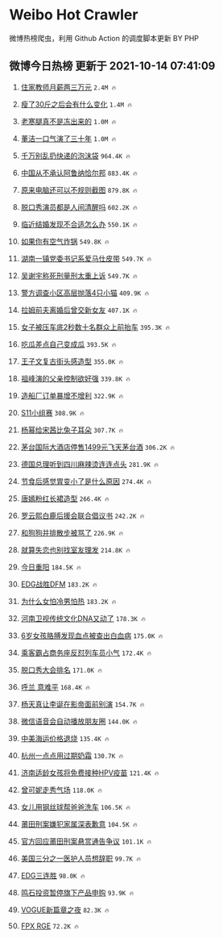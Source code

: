 # Weibo Hot Crawler 



微博热榜爬虫，利用 Github Action 的调度脚本更新 BY PHP 


## 微博今日热榜 更新于 2021-10-14 07:41:09 
1. [住家教师月薪两三万元](https://s.weibo.com/weibo?q=%23%E4%BD%8F%E5%AE%B6%E6%95%99%E5%B8%88%E6%9C%88%E8%96%AA%E4%B8%A4%E4%B8%89%E4%B8%87%E5%85%83%23&Refer=top) `2.4M 🔥` 

1. [瘦了30斤之后会有什么变化](https://s.weibo.com/weibo?q=%23%E7%98%A6%E4%BA%8630%E6%96%A4%E4%B9%8B%E5%90%8E%E4%BC%9A%E6%9C%89%E4%BB%80%E4%B9%88%E5%8F%98%E5%8C%96%23&Refer=top) `1.4M 🔥` 

1. [老寒腿真不是冻出来的](https://s.weibo.com/weibo?q=%23%E8%80%81%E5%AF%92%E8%85%BF%E7%9C%9F%E4%B8%8D%E6%98%AF%E5%86%BB%E5%87%BA%E6%9D%A5%E7%9A%84%23&Refer=top) `1.0M 🔥` 

1. [董洁一口气演了三十年](https://s.weibo.com/weibo?q=%23%E8%91%A3%E6%B4%81%E4%B8%80%E5%8F%A3%E6%B0%94%E6%BC%94%E4%BA%86%E4%B8%89%E5%8D%81%E5%B9%B4%23&Refer=top) `1.0M 🔥` 

1. [千万别乱扔快递的泡沫袋](https://s.weibo.com/weibo?q=%23%E5%8D%83%E4%B8%87%E5%88%AB%E4%B9%B1%E6%89%94%E5%BF%AB%E9%80%92%E7%9A%84%E6%B3%A1%E6%B2%AB%E8%A2%8B%23&Refer=top) `964.4K 🔥` 

1. [中国从不承认阿鲁纳恰尔邦](https://s.weibo.com/weibo?q=%23%E4%B8%AD%E5%9B%BD%E4%BB%8E%E4%B8%8D%E6%89%BF%E8%AE%A4%E9%98%BF%E9%B2%81%E7%BA%B3%E6%81%B0%E5%B0%94%E9%82%A6%23&Refer=top) `883.4K 🔥` 

1. [原来电脑还可以不规则截图](https://s.weibo.com/weibo?q=%23%E5%8E%9F%E6%9D%A5%E7%94%B5%E8%84%91%E8%BF%98%E5%8F%AF%E4%BB%A5%E4%B8%8D%E8%A7%84%E5%88%99%E6%88%AA%E5%9B%BE%23&Refer=top) `879.8K 🔥` 

1. [脱口秀演员都是人间清醒吗](https://s.weibo.com/weibo?q=%23%E8%84%B1%E5%8F%A3%E7%A7%80%E6%BC%94%E5%91%98%E9%83%BD%E6%98%AF%E4%BA%BA%E9%97%B4%E6%B8%85%E9%86%92%E5%90%97%23&Refer=top) `602.2K 🔥` 

1. [临近结婚发现不合适怎么办](https://s.weibo.com/weibo?q=%23%E4%B8%B4%E8%BF%91%E7%BB%93%E5%A9%9A%E5%8F%91%E7%8E%B0%E4%B8%8D%E5%90%88%E9%80%82%E6%80%8E%E4%B9%88%E5%8A%9E%23&Refer=top) `550.1K 🔥` 

1. [如果你有空气炸锅](https://s.weibo.com/weibo?q=%23%E5%A6%82%E6%9E%9C%E4%BD%A0%E6%9C%89%E7%A9%BA%E6%B0%94%E7%82%B8%E9%94%85%23&Refer=top) `549.8K 🔥` 

1. [湖南一镇党委书记系爱马仕皮带](https://s.weibo.com/weibo?q=%23%E6%B9%96%E5%8D%97%E4%B8%80%E9%95%87%E5%85%9A%E5%A7%94%E4%B9%A6%E8%AE%B0%E7%B3%BB%E7%88%B1%E9%A9%AC%E4%BB%95%E7%9A%AE%E5%B8%A6%23&Refer=top) `549.7K 🔥` 

1. [吴谢宇称死刑量刑太重上诉](https://s.weibo.com/weibo?q=%23%E5%90%B4%E8%B0%A2%E5%AE%87%E7%A7%B0%E6%AD%BB%E5%88%91%E9%87%8F%E5%88%91%E5%A4%AA%E9%87%8D%E4%B8%8A%E8%AF%89%23&Refer=top) `549.7K 🔥` 

1. [警方调查小区高层抛落4只小猫](https://s.weibo.com/weibo?q=%23%E8%AD%A6%E6%96%B9%E8%B0%83%E6%9F%A5%E5%B0%8F%E5%8C%BA%E9%AB%98%E5%B1%82%E6%8A%9B%E8%90%BD4%E5%8F%AA%E5%B0%8F%E7%8C%AB%23&Refer=top) `409.9K 🔥` 

1. [拉姆前夫离婚后曾交新女友](https://s.weibo.com/weibo?q=%23%E6%8B%89%E5%A7%86%E5%89%8D%E5%A4%AB%E7%A6%BB%E5%A9%9A%E5%90%8E%E6%9B%BE%E4%BA%A4%E6%96%B0%E5%A5%B3%E5%8F%8B%23&Refer=top) `407.1K 🔥` 

1. [女子被压车底2秒数十名群众上前抬车](https://s.weibo.com/weibo?q=%23%E5%A5%B3%E5%AD%90%E8%A2%AB%E5%8E%8B%E8%BD%A6%E5%BA%952%E7%A7%92%E6%95%B0%E5%8D%81%E5%90%8D%E7%BE%A4%E4%BC%97%E4%B8%8A%E5%89%8D%E6%8A%AC%E8%BD%A6%23&Refer=top) `395.3K 🔥` 

1. [吃瓜差点自己变成瓜](https://s.weibo.com/weibo?q=%23%E5%90%83%E7%93%9C%E5%B7%AE%E7%82%B9%E8%87%AA%E5%B7%B1%E5%8F%98%E6%88%90%E7%93%9C%23&Refer=top) `393.5K 🔥` 

1. [王子文复古街头感造型](https://s.weibo.com/weibo?q=%23%E7%8E%8B%E5%AD%90%E6%96%87%E5%A4%8D%E5%8F%A4%E8%A1%97%E5%A4%B4%E6%84%9F%E9%80%A0%E5%9E%8B%23&Refer=top) `355.0K 🔥` 

1. [祖峰演的父亲控制欲好强](https://s.weibo.com/weibo?q=%23%E7%A5%96%E5%B3%B0%E6%BC%94%E7%9A%84%E7%88%B6%E4%BA%B2%E6%8E%A7%E5%88%B6%E6%AC%B2%E5%A5%BD%E5%BC%BA%23&Refer=top) `339.8K 🔥` 

1. [造船厂订单暴增不增利](https://s.weibo.com/weibo?q=%23%E9%80%A0%E8%88%B9%E5%8E%82%E8%AE%A2%E5%8D%95%E6%9A%B4%E5%A2%9E%E4%B8%8D%E5%A2%9E%E5%88%A9%23&Refer=top) `322.9K 🔥` 

1. [S11小组赛](https://s.weibo.com/weibo?q=%23S11%E5%B0%8F%E7%BB%84%E8%B5%9B%23&Refer=top) `308.9K 🔥` 

1. [杨幂给宋茜比兔子耳朵](https://s.weibo.com/weibo?q=%23%E6%9D%A8%E5%B9%82%E7%BB%99%E5%AE%8B%E8%8C%9C%E6%AF%94%E5%85%94%E5%AD%90%E8%80%B3%E6%9C%B5%23&Refer=top) `307.7K 🔥` 

1. [茅台国际大酒店停售1499元飞天茅台酒](https://s.weibo.com/weibo?q=%23%E8%8C%85%E5%8F%B0%E5%9B%BD%E9%99%85%E5%A4%A7%E9%85%92%E5%BA%97%E5%81%9C%E5%94%AE1499%E5%85%83%E9%A3%9E%E5%A4%A9%E8%8C%85%E5%8F%B0%E9%85%92%23&Refer=top) `306.2K 🔥` 

1. [德国总理听到四川麻辣烫连连点头](https://s.weibo.com/weibo?q=%23%E5%BE%B7%E5%9B%BD%E6%80%BB%E7%90%86%E5%90%AC%E5%88%B0%E5%9B%9B%E5%B7%9D%E9%BA%BB%E8%BE%A3%E7%83%AB%E8%BF%9E%E8%BF%9E%E7%82%B9%E5%A4%B4%23&Refer=top) `281.9K 🔥` 

1. [节食后感觉胃变小了是什么原因](https://s.weibo.com/weibo?q=%23%E8%8A%82%E9%A3%9F%E5%90%8E%E6%84%9F%E8%A7%89%E8%83%83%E5%8F%98%E5%B0%8F%E4%BA%86%E6%98%AF%E4%BB%80%E4%B9%88%E5%8E%9F%E5%9B%A0%23&Refer=top) `274.4K 🔥` 

1. [唐嫣粉红长裙造型](https://s.weibo.com/weibo?q=%23%E5%94%90%E5%AB%A3%E7%B2%89%E7%BA%A2%E9%95%BF%E8%A3%99%E9%80%A0%E5%9E%8B%23&Refer=top) `266.4K 🔥` 

1. [罗云熙白鹿后援会联合倡议书](https://s.weibo.com/weibo?q=%23%E7%BD%97%E4%BA%91%E7%86%99%E7%99%BD%E9%B9%BF%E5%90%8E%E6%8F%B4%E4%BC%9A%E8%81%94%E5%90%88%E5%80%A1%E8%AE%AE%E4%B9%A6%23&Refer=top) `242.2K 🔥` 

1. [和狗狗并排散步被骂了](https://s.weibo.com/weibo?q=%23%E5%92%8C%E7%8B%97%E7%8B%97%E5%B9%B6%E6%8E%92%E6%95%A3%E6%AD%A5%E8%A2%AB%E9%AA%82%E4%BA%86%23&Refer=top) `226.9K 🔥` 

1. [就算失恋也别找室友理发](https://s.weibo.com/weibo?q=%23%E5%B0%B1%E7%AE%97%E5%A4%B1%E6%81%8B%E4%B9%9F%E5%88%AB%E6%89%BE%E5%AE%A4%E5%8F%8B%E7%90%86%E5%8F%91%23&Refer=top) `214.8K 🔥` 

1. [今日重阳](https://s.weibo.com/weibo?q=%23%E4%BB%8A%E6%97%A5%E9%87%8D%E9%98%B3%23&Refer=top) `184.5K 🔥` 

1. [EDG战胜DFM](https://s.weibo.com/weibo?q=%23EDG%E6%88%98%E8%83%9CDFM%23&Refer=top) `183.2K 🔥` 

1. [为什么女怕冷男怕热](https://s.weibo.com/weibo?q=%23%E4%B8%BA%E4%BB%80%E4%B9%88%E5%A5%B3%E6%80%95%E5%86%B7%E7%94%B7%E6%80%95%E7%83%AD%23&Refer=top) `183.2K 🔥` 

1. [河南卫视传统文化DNA又动了](https://s.weibo.com/weibo?q=%23%E6%B2%B3%E5%8D%97%E5%8D%AB%E8%A7%86%E4%BC%A0%E7%BB%9F%E6%96%87%E5%8C%96DNA%E5%8F%88%E5%8A%A8%E4%BA%86%23&Refer=top) `178.3K 🔥` 

1. [6岁女孩胳膊发现血点被查出白血病](https://s.weibo.com/weibo?q=%236%E5%B2%81%E5%A5%B3%E5%AD%A9%E8%83%B3%E8%86%8A%E5%8F%91%E7%8E%B0%E8%A1%80%E7%82%B9%E8%A2%AB%E6%9F%A5%E5%87%BA%E7%99%BD%E8%A1%80%E7%97%85%23&Refer=top) `175.0K 🔥` 

1. [乘客霸占商务座反怼列车员小气](https://s.weibo.com/weibo?q=%E4%B9%98%E5%AE%A2%E9%9C%B8%E5%8D%A0%E5%95%86%E5%8A%A1%E5%BA%A7%E5%8F%8D%E6%80%BC%E5%88%97%E8%BD%A6%E5%91%98%E5%B0%8F%E6%B0%94&Refer=top) `172.4K 🔥` 

1. [脱口秀大会排名](https://s.weibo.com/weibo?q=%23%E8%84%B1%E5%8F%A3%E7%A7%80%E5%A4%A7%E4%BC%9A%E6%8E%92%E5%90%8D%23&Refer=top) `171.0K 🔥` 

1. [呼兰 意难平](https://s.weibo.com/weibo?q=%E5%91%BC%E5%85%B0%20%E6%84%8F%E9%9A%BE%E5%B9%B3&Refer=top) `168.4K 🔥` 

1. [杨天真让李诞在影帝面前别演](https://s.weibo.com/weibo?q=%23%E6%9D%A8%E5%A4%A9%E7%9C%9F%E8%AE%A9%E6%9D%8E%E8%AF%9E%E5%9C%A8%E5%BD%B1%E5%B8%9D%E9%9D%A2%E5%89%8D%E5%88%AB%E6%BC%94%23&Refer=top) `154.7K 🔥` 

1. [微信语音会自动播放朋友圈](https://s.weibo.com/weibo?q=%23%E5%BE%AE%E4%BF%A1%E8%AF%AD%E9%9F%B3%E4%BC%9A%E8%87%AA%E5%8A%A8%E6%92%AD%E6%94%BE%E6%9C%8B%E5%8F%8B%E5%9C%88%23&Refer=top) `144.0K 🔥` 

1. [中美海运价格退烧](https://s.weibo.com/weibo?q=%23%E4%B8%AD%E7%BE%8E%E6%B5%B7%E8%BF%90%E4%BB%B7%E6%A0%BC%E9%80%80%E7%83%A7%23&Refer=top) `135.4K 🔥` 

1. [杭州一点点用过期奶霜](https://s.weibo.com/weibo?q=%23%E6%9D%AD%E5%B7%9E%E4%B8%80%E7%82%B9%E7%82%B9%E7%94%A8%E8%BF%87%E6%9C%9F%E5%A5%B6%E9%9C%9C%23&Refer=top) `130.7K 🔥` 

1. [济南适龄女孩将免费接种HPV疫苗](https://s.weibo.com/weibo?q=%23%E6%B5%8E%E5%8D%97%E9%80%82%E9%BE%84%E5%A5%B3%E5%AD%A9%E5%B0%86%E5%85%8D%E8%B4%B9%E6%8E%A5%E7%A7%8DHPV%E7%96%AB%E8%8B%97%23&Refer=top) `121.4K 🔥` 

1. [曾可妮走秀气场](https://s.weibo.com/weibo?q=%23%E6%9B%BE%E5%8F%AF%E5%A6%AE%E8%B5%B0%E7%A7%80%E6%B0%94%E5%9C%BA%23&Refer=top) `118.0K 🔥` 

1. [女儿用钢丝球帮爸爸洗车](https://s.weibo.com/weibo?q=%23%E5%A5%B3%E5%84%BF%E7%94%A8%E9%92%A2%E4%B8%9D%E7%90%83%E5%B8%AE%E7%88%B8%E7%88%B8%E6%B4%97%E8%BD%A6%23&Refer=top) `106.5K 🔥` 

1. [莆田刑案嫌犯家属深表歉意](https://s.weibo.com/weibo?q=%23%E8%8E%86%E7%94%B0%E5%88%91%E6%A1%88%E5%AB%8C%E7%8A%AF%E5%AE%B6%E5%B1%9E%E6%B7%B1%E8%A1%A8%E6%AD%89%E6%84%8F%23&Refer=top) `104.5K 🔥` 

1. [官方回应莆田刑案悬赏通告争议](https://s.weibo.com/weibo?q=%23%E5%AE%98%E6%96%B9%E5%9B%9E%E5%BA%94%E8%8E%86%E7%94%B0%E5%88%91%E6%A1%88%E6%82%AC%E8%B5%8F%E9%80%9A%E5%91%8A%E4%BA%89%E8%AE%AE%23&Refer=top) `101.1K 🔥` 

1. [美国三分之一医护人员想辞职](https://s.weibo.com/weibo?q=%23%E7%BE%8E%E5%9B%BD%E4%B8%89%E5%88%86%E4%B9%8B%E4%B8%80%E5%8C%BB%E6%8A%A4%E4%BA%BA%E5%91%98%E6%83%B3%E8%BE%9E%E8%81%8C%23&Refer=top) `99.7K 🔥` 

1. [EDG三连胜](https://s.weibo.com/weibo?q=EDG%E4%B8%89%E8%BF%9E%E8%83%9C&Refer=top) `98.0K 🔥` 

1. [鸣石投资暂停旗下产品申购](https://s.weibo.com/weibo?q=%23%E9%B8%A3%E7%9F%B3%E6%8A%95%E8%B5%84%E6%9A%82%E5%81%9C%E6%97%97%E4%B8%8B%E4%BA%A7%E5%93%81%E7%94%B3%E8%B4%AD%23&Refer=top) `93.9K 🔥` 

1. [VOGUE新篇章之夜](https://s.weibo.com/weibo?q=%23VOGUE%E6%96%B0%E7%AF%87%E7%AB%A0%E4%B9%8B%E5%A4%9C%23&Refer=top) `82.3K 🔥` 

1. [FPX RGE](https://s.weibo.com/weibo?q=FPX%20RGE&Refer=top) `72.2K 🔥` 

